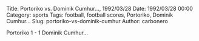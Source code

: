 Title: Portoriko vs. Dominik Cumhur…, 1992/03/28
Date: 1992/03/28 00:00
Category: sports
Tags: football, football scores, Portoriko, Dominik Cumhur…
Slug: portoriko-vs-dominik-cumhur
Author: carbonero


Portoriko 1 - 1 Dominik Cumhur…
